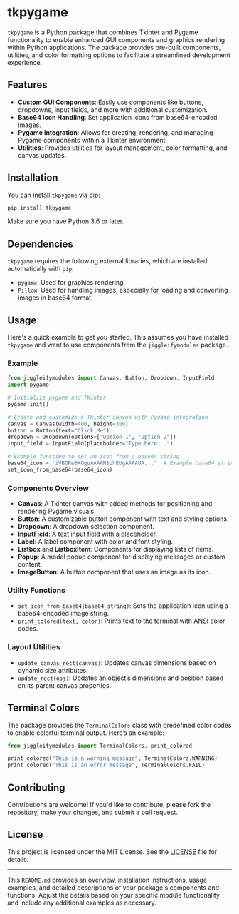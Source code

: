 # tkpygame

`tkpygame` is a Python package that combines Tkinter and Pygame functionality to enable enhanced GUI components and graphics rendering within Python applications. The package provides pre-built components, utilities, and color formatting options to facilitate a streamlined development experience.

## Features

- **Custom GUI Components**: Easily use components like buttons, dropdowns, input fields, and more with additional customization.
- **Base64 Icon Handling**: Set application icons from base64-encoded images.
- **Pygame Integration**: Allows for creating, rendering, and managing Pygame components within a Tkinter environment.
- **Utilities**: Provides utilities for layout management, color formatting, and canvas updates.

## Installation

You can install `tkpygame` via pip:

```bash
pip install tkpygame
```

Make sure you have Python 3.6 or later.

## Dependencies

`tkpygame` requires the following external libraries, which are installed automatically with `pip`:

- `pygame`: Used for graphics rendering.
- `Pillow`: Used for handling images, especially for loading and converting images in base64 format.

## Usage

Here's a quick example to get you started. This assumes you have installed `tkpygame` and want to use components from the `jiggleifymodules` package.

### Example

```python
from jiggleifymodules import Canvas, Button, Dropdown, InputField
import pygame

# Initialize pygame and Tkinter
pygame.init()

# Create and customize a Tkinter canvas with Pygame integration
canvas = Canvas(width=400, height=300)
button = Button(text="Click Me")
dropdown = Dropdown(options=["Option 1", "Option 2"])
input_field = InputField(placeholder="Type here...")

# Example function to set an icon from a base64 string
base64_icon = "iVBORw0KGgoAAAANSUhEUgAAAAUA..."  # Example base64 string
set_icon_from_base64(base64_icon)
```

### Components Overview

- **Canvas**: A Tkinter canvas with added methods for positioning and rendering Pygame visuals.
- **Button**: A customizable button component with text and styling options.
- **Dropdown**: A dropdown selection component.
- **InputField**: A text input field with a placeholder.
- **Label**: A label component with color and font styling.
- **Listbox** and **ListboxItem**: Components for displaying lists of items.
- **Popup**: A modal popup component for displaying messages or custom content.
- **ImageButton**: A button component that uses an image as its icon.

### Utility Functions

- `set_icon_from_base64(base64_string)`: Sets the application icon using a base64-encoded image string.
- `print_colored(text, color)`: Prints text to the terminal with ANSI color codes.

### Layout Utilities

- `update_canvas_rect(canvas)`: Updates canvas dimensions based on dynamic size attributes.
- `update_rect(obj)`: Updates an object’s dimensions and position based on its parent canvas properties.

## Terminal Colors

The package provides the `TerminalColors` class with predefined color codes to enable colorful terminal output. Here’s an example:

```python
from jiggleifymodules import TerminalColors, print_colored

print_colored("This is a warning message", TerminalColors.WARNING)
print_colored("This is an error message", TerminalColors.FAIL)
```

## Contributing

Contributions are welcome! If you'd like to contribute, please fork the repository, make your changes, and submit a pull request.

## License

This project is licensed under the MIT License. See the [LICENSE](LICENSE) file for details.

---

This `README.md` provides an overview, installation instructions, usage examples, and detailed descriptions of your package's components and functions. Adjust the details based on your specific module functionality and include any additional examples as necessary.